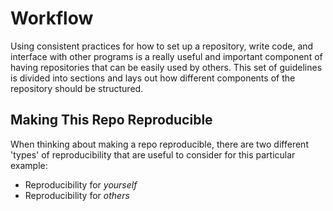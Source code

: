 # Workflow

Using consistent practices for how to set up a repository, write code, and interface with other programs is a really useful and important component of having repositories that can be easily used by others. This set of guidelines is divided into sections and lays out how different components of the repository should be structured. 

## Making This Repo Reproducible

When thinking about making a repo reproducible, there are two different 'types' of reproducibility that are useful to consider for this particular example:

* Reproducibility for *yourself*
* Reproducibility for *others*





  

